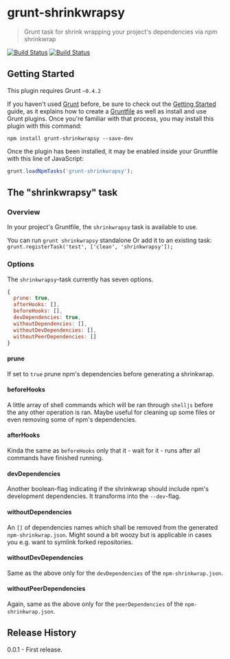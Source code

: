 # grunt-shrinkwrapsy

> Grunt task for shrink wrapping your project's dependencies via npm shrinkwrap

[![Build Status](https://travis-ci.org/tdeekens/grunt-shrinkwrapsy.svg?branch=master)](https://travis-ci.org/tdeekens/grunt-shrinkwrapsy)
[![Build Status](https://drone.io/github.com/tdeekens/grunt-shrinkwrapsy/status.png)](https://drone.io/github.com/tdeekens/grunt-shrinkwrapsy/latest)

## Getting Started
This plugin requires Grunt `~0.4.2`

If you haven't used [Grunt](http://gruntjs.com/) before, be sure to check out the [Getting Started](http://gruntjs.com/getting-started) guide, as it explains how to create a [Gruntfile](http://gruntjs.com/sample-gruntfile) as well as install and use Grunt plugins. Once you're familiar with that process, you may install this plugin with this command:

```shell
npm install grunt-shrinkwrapsy --save-dev
```

Once the plugin has been installed, it may be enabled inside your Gruntfile with this line of JavaScript:

```js
grunt.loadNpmTasks('grunt-shrinkwrapsy');
```

## The "shrinkwrapsy" task

### Overview
In your project's Gruntfile, the `shrinkwrapsy` task is available to use.

You can run `grunt shrinkwrapsy` standalone
Or add it to an existing task: `grunt.registerTask('test', ['clean', 'shrinkwrapsy']);`

### Options
The `shrinkwrapsy`-task currently has seven options.

```javascript
{
  prune: true,
  afterHooks: [],
  beforeHooks: [],
  devDependencies: true,
  withoutDependencies: [],
  withoutDevDependencies: [],
  withoutPeerDependencies: []
}
```

#### prune
If set to `true` prune npm's dependencies before generating a shrinkwrap.

#### beforeHooks
A little array of shell commands which will be ran through `shelljs` before the any other operation is ran. Maybe useful for cleaning up some files or even removing some of npm's dependencies.

#### afterHooks
Kinda the same as `beforeHooks` only that it - wait for it - runs after all commands have finished running.

#### devDependencies
Another boolean-flag indicating if the shrinkwrap should include npm's development dependencies. It transforms into the `--dev`-flag.

#### withoutDependencies
An `[]` of dependencies names which shall be removed from the generated `npm-shrinkwrap.json`. Might sound a bit woozy but is applicable in cases you e.g. want to symlink forked repositories.

#### withoutDevDependencies
Same as the above only for the `devDependencies` of the `npm-shrinkwrap.json`.

#### withoutPeerDependencies
Again, same as the above only for the `peerDependencies` of the `npm-shrinkwrap.json`.

## Release History
0.0.1 - First release.
